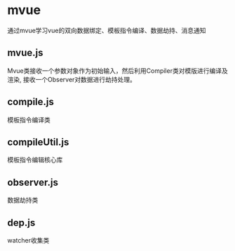 
# mvue
通过mvue学习vue的双向数据绑定、模板指令编译、数据劫持、消息通知

## mvue.js
Mvue类接收一个参数对象作为初始输入，然后利用Compiler类对模版进行编译及渲染, 接收一个Observer对数据进行劫持处理。

## compile.js
模板指令编译类

## compileUtil.js
模板指令编辑核心库

## observer.js
数据劫持类

## dep.js
watcher收集类
